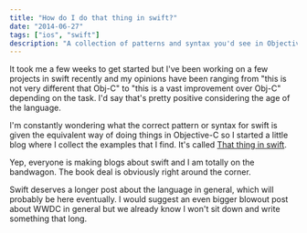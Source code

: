 ```yaml
---
title: "How do I do that thing in swift?"
date: "2014-06-27"
tags: ["ios", "swift"]
description: "A collection of patterns and syntax you'd see in Objective-C and swift"
---
```

It took me a few weeks to get started but I've been working on a few projects in swift recently and my opinions have been ranging from "this is not very different that Obj-C" to "this is a vast improvement over Obj-C" depending on the task. I'd say that's pretty positive considering the age of the language.

I'm constantly wondering what the correct pattern or syntax for swift is given the equivalent way of doing things in Objective-C so I started a little blog where I collect the examples that I find. It's called [That thing in swift](http://thatthinginswift.com).

Yep, everyone is making blogs about swift and I am totally on the bandwagon. The book deal is obviously right around the corner.

Swift deserves a longer post about the language in general, which will probably be here eventually. I would suggest an even bigger blowout post about WWDC in general but we already know I won't sit down and write something that long.